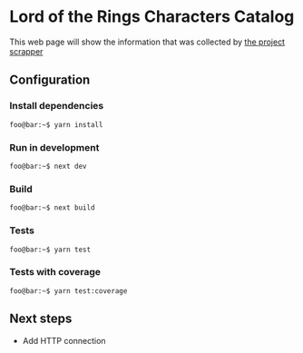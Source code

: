 # Lord of the Rings Characters Catalog

This web page will show the information that was collected by [the project scrapper](https://github.com/DiegoSepuSoto/lotr-scrapping)

## Configuration

### Install dependencies

```console
foo@bar:~$ yarn install
```

### Run in development

```console
foo@bar:~$ next dev
```

### Build

```console
foo@bar:~$ next build
```

### Tests

```console
foo@bar:~$ yarn test
```

### Tests with coverage

```console
foo@bar:~$ yarn test:coverage
```

## Next steps

- Add HTTP connection
